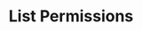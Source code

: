 ---
title: List Permissions
excerpt: Retrieve a paginated, filtered list of Permissions
api:
  file: swagger.json
  operationId: post_api-v3-permissions
hidden: false
---